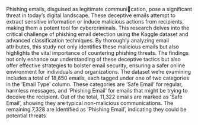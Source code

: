 Phishing emails, disguised as legitimate communication, pose a significant threat in today’s digital landscape.
These deceptive emails attempt to extract sensitive information
or induce malicious actions from recipients, making them a
potent tool for cybercriminals. This research delves into the
critical challenge of phishing email detection using the Kaggle
dataset and advanced classification techniques. By thoroughly
analyzing email attributes, this study not only identifies these
malicious emails but also highlights the vital importance of
countering phishing threats. The findings not only enhance our
understanding of these deceptive tactics but also offer effective
strategies to bolster email security, ensuring a safer online
environment for individuals and organizations. 
The dataset we’re examining includes a total of 18,650
emails, each tagged under one of two categories in the ’Email
Type’ column. These categories are ’Safe Email’ for regular,
harmless messages, and ’Phishing Email’ for emails that
might be trying to deceive the recipient. Out of the total,
11,322 emails are marked as ’Safe Email’, showing they are
typical non-malicious communications. The remaining 7,328
are identified as ’Phishing Email’, indicating they could be
potential threats
